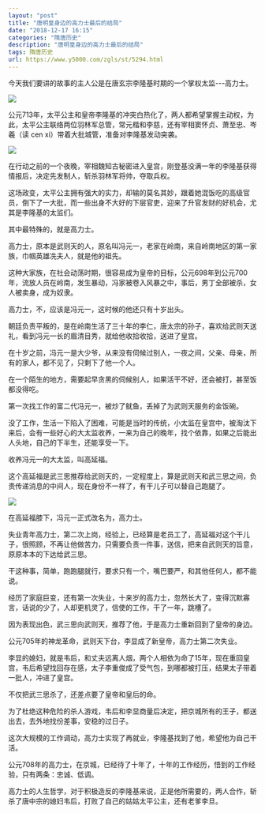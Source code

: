 ```yaml
---
layout: "post"
title: "唐明皇身边的高力士最后的结局"
date: "2018-12-17 16:15"
categories: "隋唐历史"
description: "唐明皇身边的高力士最后的结局"
tags: 隋唐历史
url: https://www.y5000.com/zgls/st/5294.html
---
```






今天我们要讲的故事的主人公是在唐玄宗李隆基时期的一个掌权太监---高力士。

![](https://img.y5000.com/uploads/allimg/161116/8-161116134159C4.jpg)

公元713年，太平公主和皇帝李隆基的冲突白热化了，两人都希望掌握主动权，为此，太平公主联络两位羽林军总管，常元楷和李慈，还有宰相窦怀贞、萧至忠、岑羲（读
cen xi）带着大批城管，准备对李隆基发动突袭。

![](https://img.y5000.com/uploads/allimg/161116/8-1611161341511F.jpg)

在行动之前的一个夜晚，宰相魏知古秘密进入皇宫，刚登基没满一年的李隆基获得情报后，决定先发制人，斩杀羽林军将帅，夺取兵权。

这场政变，太平公主拥有强大的实力，却输的莫名其妙，跟着她混饭吃的高级官员，倒下了一大批，而一些出身不大好的下层官吏，迎来了升官发财的好机会，尤其是李隆基的太监们。

其中最特殊的，就是高力士。

高力士，原本是武则天的人，原名叫冯元一，老家在岭南，来自岭南地区的第一家族，巾帼英雄冼夫人，就是他的祖先。

这种大家族，在社会动荡时期，很容易成为皇帝的目标，公元698年到公元700年，流放人员在岭南，发生暴动，冯家被卷入风暴之中，事后，男丁全部被杀，女人被卖身，成为奴隶。

高力士，不，应该是冯元一，这时候的他还只有十岁出头。

朝廷负责平叛的，是在岭南生活了三十年的李仁，唐太宗的孙子，喜欢给武则天送礼，看到冯元一长的眉清目秀，就给他收拾收拾，送进了皇宫。

在十岁之前，冯元一是大少爷，从来没有伺候过别人，一夜之间，父亲、母亲，所有的家人，都不见了，只剩下了他一个人。

在一个陌生的地方，需要起早贪黑的伺候别人，如果活干不好，还会被打，甚至饭都没得吃。

第一次找工作的富二代冯元一，被炒了鱿鱼，丢掉了为武则天服务的金饭碗。

没了工作，生活一下陷入了困难，可能是当时的传统，小太监在皇宫中，被淘汰下来后，会有一些好心的大太监收养，一来为自己的晚年，找个依靠，如果之后能出人头地，自己的下半生，还能享受一下。

收养冯元一的大太监，叫高延福。

这个高延福是武三思推荐给武则天的，一定程度上，算是武则天和武三思之间，负责传递消息的中间人，现在身份不一样了，有干儿子可以替自己跑腿了。

![](https://img.y5000.com/uploads/allimg/161116/8-1611161341432D.jpg)

在高延福膝下，冯元一正式改名为，高力士。

失业青年高力士，第二次上岗，经验上，已经算是老员工了，高延福对这个干儿子，很照顾，不再让他做苦力，只需要负责一件事，送信，把来自武则天的旨意，原原本本的下达给武三思。

干这种事，简单，跑跑腿就行，要求只有一个，嘴巴要严，和其他任何人，都不能说。

经历了家庭巨变，还有第一次失业，十来岁的高力士，忽然长大了，变得沉默寡言，话说的少了，人却更机灵了，信使的工作，干了一年，跳槽了。

因为表现出色，武三思向武则天，推荐了他，于是高力士重新回到了皇帝的身边。

公元705年的神龙革命，武则天下台，李显成了新皇帝，高力士第二次失业。

李显的媳妇，就是韦后，和丈夫远离人烟，两个人相依为命了15年，现在重回皇宫，韦后希望找回存在感，太子李重俊成了受气包，到哪都被打压，结果太子带着一批人，冲进了皇宫。

不仅把武三思杀了，还差点要了皇帝和皇后的命。

为了杜绝这种危险的杀人游戏，韦后和李显商量后决定，把京城所有的王子，都送出去，去外地找份差事，安稳的过日子。

这次大规模的工作调动，高力士实现了再就业，李隆基找到了他，希望他为自己干活。

公元708年的高力士，在京城，已经待了十年了，十年的工作经历，悟到的工作经验，只有两条：忠诚、低调。

高力士的人生哲学，对于积极造反的李隆基来说，正是他所需要的，两人合作，斩杀了唐中宗的媳妇韦后，打败了自己的姑姑太平公主，还有老爹李旦。
